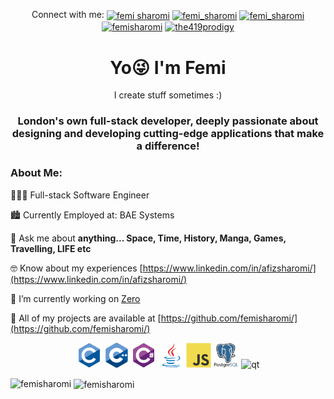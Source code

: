 <!--
**femisharomi/femisharomi** is a ✨ _special_ ✨ repository because its `README.md` (this file) appears on your GitHub profile.

-->
<p align="center">
Connect with me:
<a href="https://linkedin.com/in/afizsharomi" target="blank"><img align="center" src="https://raw.githubusercontent.com/rahuldkjain/github-profile-readme-generator/master/src/images/icons/Social/linked-in-alt.svg" alt="femi sharomi" height="15" width="20" /></a>
<a href="https://instagram.com/femi_sharomi" target="blank"><img align="center" src="https://raw.githubusercontent.com/rahuldkjain/github-profile-readme-generator/master/src/images/icons/Social/instagram.svg" alt="femi_sharomi" height="15" width="20" /></a>
<a href="https://twitter.com/femi_sharomi" target="blank"><img align="center" src="https://raw.githubusercontent.com/rahuldkjain/github-profile-readme-generator/master/src/images/icons/Social/twitter.svg" alt="femi_sharomi" height="15" width="20" /></a>
<a href="https://www.leetcode.com/femisharomi" target="blank"><img align="center" src="https://raw.githubusercontent.com/rahuldkjain/github-profile-readme-generator/master/src/images/icons/Social/leet-code.svg" alt="femisharomi" height="15" width="20" /></a>
<a href="https://discord.gg/the419prodigy" target="blank"><img align="center" src="https://raw.githubusercontent.com/rahuldkjain/github-profile-readme-generator/master/src/images/icons/Social/discord.svg" alt="the419prodigy" height="20" width="25" /></a>
</p>

<h1 align="center">Yo😜 I'm Femi</h1>
<p  align="center"> I create stuff sometimes :) </p>
<h3 align="center">London's own full-stack developer, deeply passionate about designing and developing cutting-edge applications that make a difference!</h3>

<h3 align="left">About Me: </h3>

👨🏾‍💻 Full-stack Software Engineer

🏙️ Currently Employed at: BAE Systems 

💬 Ask me about **anything... Space, Time, History, Manga, Games, Travelling, LIFE etc**

🤓 Know about my experiences [https://www.linkedin.com/in/afizsharomi/](https://www.linkedin.com/in/afizsharomi/)

🔭 I’m currently working on [Zero](https://github.com/femisharomi/zero)

📂 All of my projects are available at [https://github.com/femisharomi/](https://github.com/femisharomi/)


<p align="center"> 
<a target="_blank" rel="noreferrer"> <img src="https://raw.githubusercontent.com/devicons/devicon/master/icons/c/c-original.svg" alt="c" width="40" height="40"/> </a> 
<a target="_blank" rel="noreferrer"> <img src="https://raw.githubusercontent.com/devicons/devicon/master/icons/cplusplus/cplusplus-original.svg" alt="cplusplus" width="40" height="40"/> </a> 
<a target="_blank" rel="noreferrer"> <img src="https://raw.githubusercontent.com/devicons/devicon/master/icons/csharp/csharp-original.svg" alt="csharp" width="40" height="40"/> </a> 
<a target="_blank" rel="noreferrer"> <img src="https://raw.githubusercontent.com/devicons/devicon/master/icons/java/java-original.svg" alt="java" width="40" height="40"/> </a>
<a target="_blank" rel="noreferrer"> <img src="https://raw.githubusercontent.com/devicons/devicon/master/icons/javascript/javascript-original.svg" alt="javascript" width="40" height="40"/> </a> 
<a target="_blank" rel="noreferrer"> <img src="https://raw.githubusercontent.com/devicons/devicon/master/icons/postgresql/postgresql-original-wordmark.svg" alt="postgresql" width="40" height="40"/> </a> 
<a target="_blank" rel="noreferrer"> <img src="https://upload.wikimedia.org/wikipedia/commons/0/0b/Qt_logo_2016.svg" alt="qt" width="40" height="40"/> </a> </p>

<p><img align="left" src="https://github-readme-stats.vercel.app/api/top-langs?username=femisharomi&show_icons=true&locale=en&layout=compact" alt="femisharomi" /></p>

<p>&nbsp;<img align="center" src="https://github-readme-stats.vercel.app/api?username=femisharomi&show_icons=true&locale=en" alt="femisharomi" /></p>


